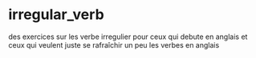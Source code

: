 # irregular_verb
des exercices sur les verbe irregulier pour ceux qui debute en anglais et ceux qui veulent juste se rafraîchir un peu les verbes en anglais
